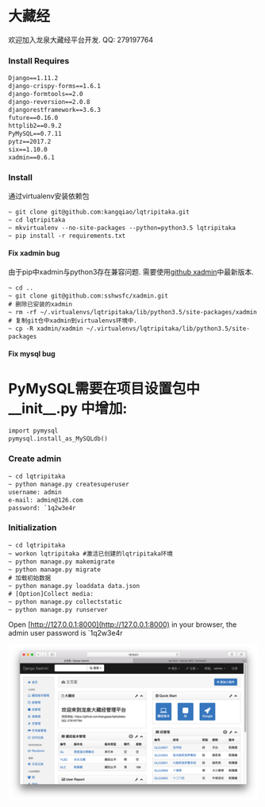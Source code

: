 
# 大藏经

欢迎加入龙泉大藏经平台开发.
QQ: 279197764

### Install Requires
```
Django==1.11.2
django-crispy-forms==1.6.1
django-formtools==2.0
django-reversion==2.0.8
djangorestframework==3.6.3
future==0.16.0
httplib2==0.9.2
PyMySQL==0.7.11
pytz==2017.2
six==1.10.0
xadmin==0.6.1
```

### Install
通过virtualenv安装依赖包
```
~ git clone git@github.com:kangqiao/lqtripitaka.git
~ cd lqtripitaka
~ mkvirtualenv --no-site-packages --python=python3.5 lqtripitaka
~ pip install -r requirements.txt
```
#### Fix xadmin bug
由于pip中xadmin与python3存在兼容问题. 需要使用[github xadmin](https://github.com/sshwsfc/xadmin)中最新版本.
```
~ cd ..
~ git clone git@github.com:sshwsfc/xadmin.git
# 删除已安装的xadmin
~ rm -rf ~/.virtualenvs/lqtripitaka/lib/python3.5/site-packages/xadmin
# 复制git仓中xadmin到virtualenvs环境中.
~ cp -R xadmin/xadmin ~/.virtualenvs/lqtripitaka/lib/python3.5/site-packages
```
#### Fix mysql bug
# PyMySQL需要在项目设置包中__init__.py 中增加:
```
import pymysql
pymysql.install_as_MySQLdb()
```

### Create admin
```
~ cd lqtripitaka
~ python manage.py createsuperuser
username: admin
e-mail: admin@126.com
password: `1q2w3e4r
```

### Initialization
```
~ cd lqtripitaka
~ workon lqtripitaka #激活已创建的lqtripitaka环境
~ python manage.py makemigrate
~ python manage.py migrate
# 加载初始数据
~ python manage.py loaddata data.json
# [Option]Collect media:
~ python manage.py collectstatic
~ python manage.py runserver
```

Open [http://127.0.0.1:8000](http://127.0.0.1:8000) in your browser, the admin user password is `1q2w3e4r

![xadmin 首页](https://github.com/kangqiao/lqtripitaka/blob/master/xadmin_main.png)
